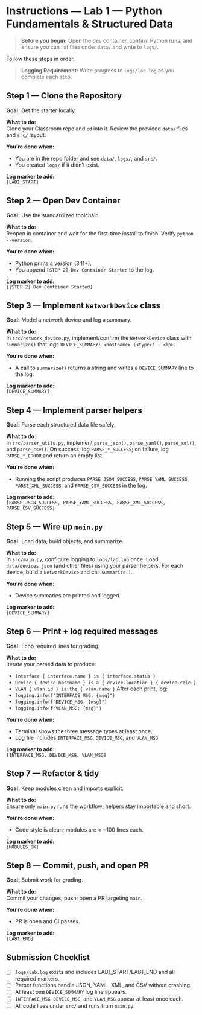 # Instructions — Lab 1 — Python Fundamentals & Structured Data

> **Before you begin:** Open the dev container, confirm Python runs, and ensure you can list files under `data/` and write to `logs/`.


Follow these steps in order.

> **Logging Requirement:** Write progress to `logs/lab.log` as you complete each step.

## Step 1 — Clone the Repository
**Goal:** Get the starter locally.

**What to do:**  
Clone your Classroom repo and `cd` into it. Review the provided `data/` files and `src/` layout.


**You’re done when:**  
- You are in the repo folder and see `data/`, `logs/`, and `src/`.
- You created `logs/` if it didn’t exist.


**Log marker to add:**  
`[LAB1_START]`

## Step 2 — Open Dev Container
**Goal:** Use the standardized toolchain.

**What to do:**  
Reopen in container and wait for the first-time install to finish. Verify `python --version`.


**You’re done when:**  
- Python prints a version (3.11+).
- You append `[STEP 2] Dev Container Started` to the log.


**Log marker to add:**  
`[[STEP 2] Dev Container Started]`

## Step 3 — Implement `NetworkDevice` class
**Goal:** Model a network device and log a summary.

**What to do:**  
In `src/network_device.py`, implement/confirm the `NetworkDevice` class with `summarize()`
that logs `DEVICE_SUMMARY: <hostname> (<type>) - <ip>`.


**You’re done when:**  
- A call to `summarize()` returns a string and writes a `DEVICE_SUMMARY` line to the log.


**Log marker to add:**  
`[DEVICE_SUMMARY]`

## Step 4 — Implement parser helpers
**Goal:** Parse each structured data file safely.

**What to do:**  
In `src/parser_utils.py`, implement `parse_json()`, `parse_yaml()`, `parse_xml()`, and `parse_csv()`.
On success, log `PARSE_*_SUCCESS`; on failure, log `PARSE_*_ERROR` and return an empty list.


**You’re done when:**  
- Running the script produces `PARSE_JSON_SUCCESS`, `PARSE_YAML_SUCCESS`,
  `PARSE_XML_SUCCESS`, and `PARSE_CSV_SUCCESS` in the log.


**Log marker to add:**  
`[PARSE_JSON_SUCCESS, PARSE_YAML_SUCCESS, PARSE_XML_SUCCESS, PARSE_CSV_SUCCESS]`

## Step 5 — Wire up `main.py`
**Goal:** Load data, build objects, and summarize.

**What to do:**  
In `src/main.py`, configure logging to `logs/lab.log` once.
Load `data/devices.json` (and other files) using your parser helpers.
For each device, build a `NetworkDevice` and call `summarize()`.


**You’re done when:**  
- Device summaries are printed and logged.


**Log marker to add:**  
`[DEVICE_SUMMARY]`

## Step 6 — Print + log required messages
**Goal:** Echo required lines for grading.

**What to do:**  
Iterate your parsed data to produce:
  - `Interface { interface.name } is { interface.status }`
  - `Device { device.hostname } is a { device.location } { device.role }`
  - `VLAN { vlan.id } is the { vlan.name }`
After each print, log:
  - `logging.info(f"INTERFACE_MSG: {msg}")`
  - `logging.info(f"DEVICE_MSG: {msg}")`
  - `logging.info(f"VLAN_MSG: {msg}")`


**You’re done when:**  
- Terminal shows the three message types at least once.
- Log file includes `INTERFACE_MSG`, `DEVICE_MSG`, and `VLAN_MSG`.


**Log marker to add:**  
`[INTERFACE_MSG, DEVICE_MSG, VLAN_MSG]`

## Step 7 — Refactor & tidy
**Goal:** Keep modules clean and imports explicit.

**What to do:**  
Ensure only `main.py` runs the workflow; helpers stay importable and short.


**You’re done when:**  
- Code style is clean; modules are < ~100 lines each.


**Log marker to add:**  
`[MODULES_OK]`

## Step 8 — Commit, push, and open PR
**Goal:** Submit work for grading.

**What to do:**  
Commit your changes; push; open a PR targeting `main`.


**You’re done when:**  
- PR is open and CI passes.


**Log marker to add:**  
`[LAB1_END]`


## Submission Checklist
- [ ] `logs/lab.log` exists and includes LAB1_START/LAB1_END and all required markers.
- [ ] Parser functions handle JSON, YAML, XML, and CSV without crashing.
- [ ] At least one `DEVICE_SUMMARY` log line appears.
- [ ] `INTERFACE_MSG`, `DEVICE_MSG`, and `VLAN_MSG` appear at least once each.
- [ ] All code lives under `src/` and runs from `main.py`.
